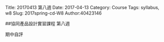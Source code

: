 Title: 20170413 第八週
Date: 2017-04-13
Category: Course
Tags: syllabus, w8
Slug: 2017spring-cd-W8
Author:40423146



<!-- PELICAN_END_SUMMARY -->

##協同產品設計實習課程 第八週

期中自評
